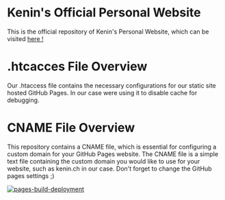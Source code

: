 # Kenin's Official Personal Website

This is the official repository of Kenin's Personal Website, which can be visited [here !](https://kenin.ch/)

# .htcacces File Overview
Our .htaccess file contains the necessary configurations for our static site hosted GitHub Pages. In our case were using it to disable cache for debugging.

# CNAME File Overview
This repository contains a CNAME file, which is essential for configuring a custom domain for your GitHub Pages website. The CNAME file is a simple text file containing the custom domain you would like to use for your website, such as kenin.ch in our case. Don't forget to change the GitHub pages settings ;)


[![pages-build-deployment](https://github.com/keninkujovic/keninkujovic.github.io/actions/workflows/pages/pages-build-deployment/badge.svg)](https://github.com/keninkujovic/keninkujovic.github.io/actions/workflows/pages/pages-build-deployment)
